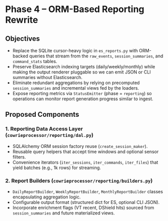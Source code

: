 # Phase 4 – ORM-Based Reporting Rewrite

## Objectives
- Replace the SQLite cursor-heavy logic in `es_reports.py` with ORM-backed queries that stream from the `raw_events`, `session_summaries`, and `command_stats` tables.
- Preserve Elasticsearch indexing targets (daily/weekly/monthly) while making the output renderer pluggable so we can emit JSON or CLI summaries without Elasticsearch.
- Eliminate redundant aggregations by relying on precomputed `session_summaries` and incremental views fed by the loaders.
- Expose reporting metrics via `StatusEmitter` (phase = `reporting`) so operations can monitor report generation progress similar to ingest.

## Proposed Components

### 1. Reporting Data Access Layer (`cowrieprocessor/reporting/dal.py`)
- SQLAlchemy ORM session factory reuse (`create_session_maker`).
- Reusable query helpers that accept time windows and optional sensor filters.
- Convenience iterators (`iter_sessions`, `iter_commands`, `iter_files`) that yield batches (e.g., 1k rows) for streaming.

### 2. Report Builders (`cowrieprocessor/reporting/builders.py`)
- `DailyReportBuilder`, `WeeklyReportBuilder`, `MonthlyReportBuilder` classes encapsulating aggregation logic.
- Configurable output format (structured dict for ES, optional CLI JSON).
- Incorporate enrichment flags (VT recent, DShield hits) sourced from `session_summaries` and future materialized views.

### 3. Elasticsearch Publisher (`cowrieprocessor/reporting/es_publisher.py`)
- Small wrapper around `Elasticsearch` client, supporting bulk indexing with backoff.
- Optional dry-run mode for local testing (writes JSON to stdout/files).

### 4. CLI Entry (`cowrieprocessor/cli/report.py`)
- Accept report type(s), date ranges, sensor filters, and output destinations.
- Wire `StatusEmitter` phase `reporting` to publish progress per batch.
- Integrate secrets resolver for ES credentials (reuse existing helper).

## Data Model Enhancements
- Add materialized views or tables as needed for report-time metrics (e.g., pivoted command stats, file download counts); keep loaders responsible for populating them where practical.
- Ensure migrations cover new reporting tables with backward-compatible defaults.

## Telemetry & Monitoring
- Status payload should include current report type, date range, batch counters, index attempts, and error details.
- Extend `monitor_progress.py` to display reporting phase output (done automatically once emitter used).

## Testing Strategy
- Unit tests for DAL queries using temporary SQLite (fixtures populating `session_summaries`, `command_stats`).
- Integration tests for report builders validating JSON structure vs legacy outputs.
- Mocked Elasticsearch publisher tests ensuring retry/backoff logic and proper payload shape.
- CLI smoke test that runs daily report in dry-run mode and verifies status file updates.

## Rollout Notes
- `notes/reporting-migration.md` captures the migration steps for operators and the
  staged removal plan for `es_reports.py`.
- Automation (`refresh_cache_and_reports.py`, systemd/cron examples) now calls
  `cowrie-report`; monitor staging until parity is signed off.

## Migration Plan
1. Land reporting DAL + builders with parity tests (without ES publishing) and enable CLI dry-run.
2. Introduce ES publisher & CLI wiring, maintaining old `es_reports.py` as fallback with deprecation warning.
3. Update orchestration docs/scripts to call new CLI.
4. Remove legacy script once validated in staging.
